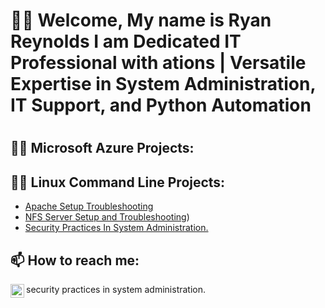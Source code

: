 <h1>👋🏽 Welcome, My name is  Ryan Reynolds I am Dedicated IT Professional with ations | Versatile Expertise in System Administration, IT Support, and Python Automation <h1>

<h2>👨‍💻 Microsoft Azure Projects:</h2>

<h2>👨‍💻 Linux Command Line Projects:</h2>

  - [Apache Setup Troubleshooting](https://github.com/RReynoldsgif/Apache-Setup-Troubleshooting)
  - [NFS Server Setup and Troubleshooting](https://github.com/RReynoldsgif/NFS-Network-File-System-Server))
- [Security Practices In System Administration.](https://github.com/RReynoldsgif/Setting-User-Account-Password-Expirations-)
<h2> 📫 How to reach me:</h2

[<img align="left" alt="JoshMadakor | LinkedIn" width="22px" src="https://cdn.jsdelivr.net/npm/simple-icons@v3/icons/linkedin.svg" />][linkedin]

[linkedin]: http://linkedin.com/in/ryan-reynolds-46875aba




security practices in system administration.
